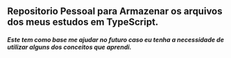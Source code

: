 ## Repositorio Pessoal para Armazenar os arquivos dos meus estudos em TypeScript.

##### Este tem como base me ajudar no futuro caso eu tenha a necessidade de utilizar alguns dos conceitos que aprendi.